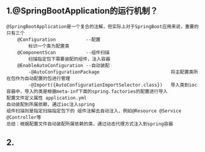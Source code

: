 
## 1.@SpringBootApplication的运行机制？

    @SpringBootApplication是一个复合的注解，但实际上对于SpringBoot应用来说，重要的只有三个
        @Configuration           --配置
            标识一个类为配置类
        @ComponentScan           --组件扫描
            扫描指定包下需要装配的组件，注入容器
        @EnableAutoConfiguration --自动装配
            -@AutoConfigurationPackage                          将主配置类所在包作为自动配置的包进行管理
            -@Import({AutoConfigurationImportSelector.class})   导入类到ioc容器中，导入的类是根据meta-inf下面的spring.factories的配置进行导入
    配置文件定义属性 application.yml
    自动装配到所属依赖，通过ioc注入spring
    组件扫描则是指定扫描指定包下的 组件注解去自动注入，例如@Resource @Service @Controller等
    总结：根据配置文件自动装配所属依赖的类，通过动态代理方式注入到spring容器
    
## 2.
    


